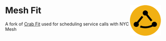 # Mesh Fit <img width="100" align="right" src="frontend/src/res/logo.svg" alt="avatar">

A fork of [Crab Fit](https://github.com/GRA0007/crab.fit) used for scheduling service calls with NYC Mesh
